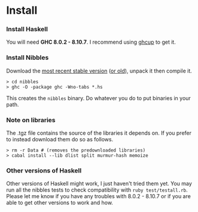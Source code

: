 # Install

### Install Haskell
You will need **GHC 8.0.2 - 8.10.7**. I recommend using [ghcup](https://www.haskell.org/ghcup/) to get it.

### Install Nibbles
Download the [most recent stable version](nibbles-0.21.tgz) ([or old](downloads.html)), unpack it then compile it.

	> cd nibbles
	> ghc -O -package ghc -Wno-tabs *.hs

This creates the `nibbles` binary. Do whatever you do to put binaries in your path.

### Note on libraries

The .tgz file contains the source of the libraries it depends on. If you prefer to instead download them do so as follows.

	> rm -r Data # (removes the predownloaded libraries)
	> cabal install --lib dlist split murmur-hash memoize


### Other versions of Haskell

Other versions of Haskell might work, I just haven't tried them yet. You may run all the nibbles tests to check compatibility with `ruby test/testall.rb`. Please let me know if you have any troubles with 8.0.2 - 8.10.7 or if you are able to get other versions to work and how.
